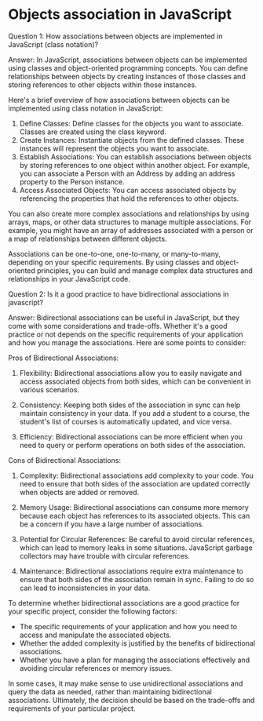 # Objects association in JavaScript

Question 1: How associations between objects are implemented in JavaScript (class notation)?

Answer: In JavaScript, associations between objects can be implemented using classes and object-oriented programming concepts. You can define relationships between objects by creating instances of those classes and storing references to other objects within those instances.  

Here's a brief overview of how associations between objects can be implemented using class notation in JavaScript:

1. Define Classes: Define classes for the objects you want to associate. Classes are created using the class keyword.
2. Create Instances: Instantiate objects from the defined classes. These instances will represent the objects you want to associate.
3. Establish Associations: You can establish associations between objects by storing references to one object within another object. For example, you can associate a Person with an Address by adding an address property to the Person instance.
4. Access Associated Objects: You can access associated objects by referencing the properties that hold the references to other objects.

You can also create more complex associations and relationships by using arrays, maps, or other data structures to manage multiple associations. For example, you might have an array of addresses associated with a person or a map of relationships between different objects.

Associations can be one-to-one, one-to-many, or many-to-many, depending on your specific requirements. By using classes and object-oriented principles, you can build and manage complex data structures and relationships in your JavaScript code.


Question 2: Is it a good practice to have bidirectional associations in javascript?

Answer: Bidirectional associations can be useful in JavaScript, but they come with some considerations and trade-offs. Whether it's a good practice or not depends on the specific requirements of your application and how you manage the associations. Here are some points to consider:

Pros of Bidirectional Associations:

1. Flexibility: Bidirectional associations allow you to easily navigate and access associated objects from both sides, which can be convenient in various scenarios.

2. Consistency: Keeping both sides of the association in sync can help maintain consistency in your data. If you add a student to a course, the student's list of courses is automatically updated, and vice versa.

3. Efficiency: Bidirectional associations can be more efficient when you need to query or perform operations on both sides of the association.

Cons of Bidirectional Associations:

1. Complexity: Bidirectional associations add complexity to your code. You need to ensure that both sides of the association are updated correctly when objects are added or removed.

2. Memory Usage: Bidirectional associations can consume more memory because each object has references to its associated objects. This can be a concern if you have a large number of associations.

3. Potential for Circular References: Be careful to avoid circular references, which can lead to memory leaks in some situations. JavaScript garbage collectors may have trouble with circular references.

4. Maintenance: Bidirectional associations require extra maintenance to ensure that both sides of the association remain in sync. Failing to do so can lead to inconsistencies in your data.

To determine whether bidirectional associations are a good practice for your specific project, consider the following factors:

- The specific requirements of your application and how you need to access and manipulate the associated objects.
- Whether the added complexity is justified by the benefits of bidirectional associations.
- Whether you have a plan for managing the associations effectively and avoiding circular references or memory issues.

In some cases, it may make sense to use unidirectional associations and query the data as needed, rather than maintaining bidirectional associations. Ultimately, the decision should be based on the trade-offs and requirements of your particular project.
